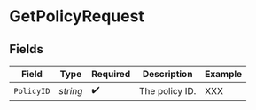 # GetPolicyRequest


## Fields

| Field              | Type               | Required           | Description        | Example            |
| ------------------ | ------------------ | ------------------ | ------------------ | ------------------ |
| `PolicyID`         | *string*           | :heavy_check_mark: | The policy ID.     | XXX                |